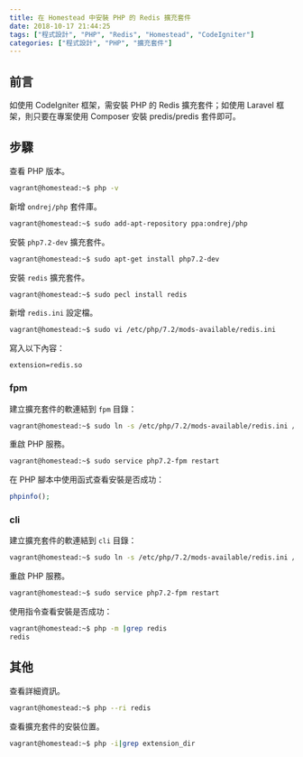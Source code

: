 ```yaml
---
title: 在 Homestead 中安裝 PHP 的 Redis 擴充套件
date: 2018-10-17 21:44:25
tags: ["程式設計", "PHP", "Redis", "Homestead", "CodeIgniter"]
categories: ["程式設計", "PHP", "擴充套件"]
---
```


## 前言

如使用 CodeIgniter 框架，需安裝 PHP 的 Redis 擴充套件；如使用 Laravel 框架，則只要在專案使用 Composer 安裝 predis/predis 套件即可。

## 步驟

查看 PHP 版本。

```bash
vagrant@homestead:~$ php -v
```

新增 `ondrej/php` 套件庫。

```bash
vagrant@homestead:~$ sudo add-apt-repository ppa:ondrej/php
```

安裝 `php7.2-dev` 擴充套件。

```bash
vagrant@homestead:~$ sudo apt-get install php7.2-dev
```

安裝 `redis` 擴充套件。

```bash
vagrant@homestead:~$ sudo pecl install redis
```

新增 `redis.ini` 設定檔。

```bash
vagrant@homestead:~$ sudo vi /etc/php/7.2/mods-available/redis.ini
```

寫入以下內容：

```
extension=redis.so
```

### fpm

建立擴充套件的軟連結到 `fpm` 目錄：

```bash
vagrant@homestead:~$ sudo ln -s /etc/php/7.2/mods-available/redis.ini /etc/php/7.2/fpm/conf.d/20-redis.ini
```

重啟 PHP 服務。

```bash
vagrant@homestead:~$ sudo service php7.2-fpm restart
```

在 PHP 腳本中使用函式查看安裝是否成功：

```php
phpinfo();
```

### cli

建立擴充套件的軟連結到 `cli` 目錄：

```bash
vagrant@homestead:~$ sudo ln -s /etc/php/7.2/mods-available/redis.ini /etc/php/7.2/cli/conf.d/20-redis.ini
```

重啟 PHP 服務。

```bash
vagrant@homestead:~$ sudo service php7.2-fpm restart
```

使用指令查看安裝是否成功：

```bash
vagrant@homestead:~$ php -m |grep redis
redis
```

## 其他

查看詳細資訊。

```bash
vagrant@homestead:~$ php --ri redis
```

查看擴充套件的安裝位置。

```bash
vagrant@homestead:~$ php -i|grep extension_dir
```
